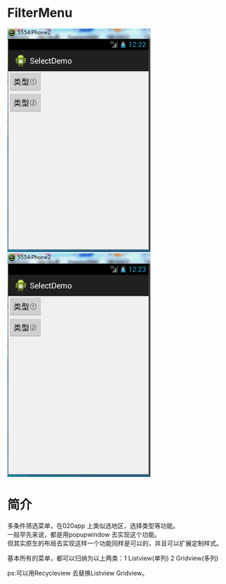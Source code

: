 # FilterMenu

  ![image](https://github.com/CodingForAndroid/FilterMenu/blob/master/screenshot/jdfw.gif)
  ![image](https://github.com/CodingForAndroid/FilterMenu/blob/master/screenshot/jdfw2.gif)
# 简介
多条件筛选菜单，在020app 上类似选地区，选择类型等功能。  
一般早先来说，都是用popupwindow 去实现这个功能。  
但其实原生的布局去实现这样一个功能同样是可以的，并且可以扩展定制样式。   

基本所有的菜单，都可以归纳为以上两类：1 Listview(单列) 2 Gridview(多列)   

ps:可以用Recycleview 去替换Listview Gridview。   
  
  
